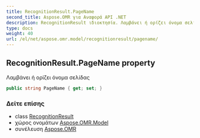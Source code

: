 ```yaml
---
title: RecognitionResult.PageName
second_title: Aspose.OMR για Αναφορά API .NET
description: RecognitionResult ιδιοκτησία. Λαμβάνει ή ορίζει όνομα σελίδας
type: docs
weight: 40
url: /el/net/aspose.omr.model/recognitionresult/pagename/
---
```

## RecognitionResult.PageName property

Λαμβάνει ή ορίζει όνομα σελίδας

```csharp
public string PageName { get; set; }
```

### Δείτε επίσης

* class [RecognitionResult](../)
* χώρος ονομάτων [Aspose.OMR.Model](../../recognitionresult/)
* συνέλευση [Aspose.OMR](../../../)


